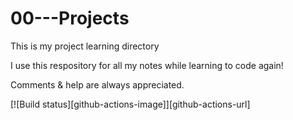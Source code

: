 # 00---Projects
This is my project learning directory

I use this respository for all my notes while learning to code again!

Comments & help are always appreciated. 

[![Build status][github-actions-image]][github-actions-url]  

